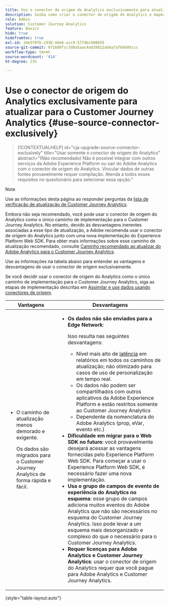 ```yaml
---
title: Use o conector de origem do Analytics exclusivamente para atualizar para o Customer Journey Analytics
description: Saiba como criar o conector de origem do Analytics e mapear campos
role: Admin
solution: Customer Journey Analytics
feature: Basics
hide: true
hidefromtoc: true
exl-id: 34e5f97b-c936-4de6-acc9-5774bc908655
source-git-commit: 971600fcc7d8a5aac4ad39812ab4a7af69d45ccc
workflow-type: tm+mt
source-wordcount: '414'
ht-degree: 23%

---
```


# Use o conector de origem do Analytics exclusivamente para atualizar para o Customer Journey Analytics {#use-source-connector-exclusively}

<!-- markdownlint-disable MD034 -->

>[!CONTEXTUALHELP]
>id="cja-upgrade-source-connector-exclusively"
>title="Usar somente o conector de origem do Analytics"
>abstract="(Não recomendado) Não é possível integrar com outros serviços da Adobe Experience Platform ou sair do Adobe Analytics com o conector de origem do Analytics. Vincular dados de outras fontes provavelmente requer compilação. Atenda a todos esses requisitos no questionário para selecionar essa opção."

<!-- markdownlint-enable MD034 -->

>[!NOTE]
> 
>Use as informações desta página ao responder perguntas da [lista de verificação de atualização de Customer Journey Analytics](https://gigazelle.github.io/cja-ttv/).

Embora não seja recomendado, você pode usar o conector de origem do Analytics como o único caminho de implementação para o Customer Journey Analytics. No entanto, devido às desvantagens inerentes associadas a esse tipo de atualização, a Adobe recomenda usar o conector de origem do Analytics junto com uma nova implementação do Experience Platform Web SDK. Para obter mais informações sobre esse caminho de atualização recomendado, consulte [Caminho recomendado ao atualizar do Adobe Analytics para o Customer Journey Analytics](/help/getting-started/cja-upgrade/cja-upgrade-recommendations.md).

Use as informações na tabela abaixo para entender as vantagens e desvantagens de usar o conector de origem exclusivamente.

Se você decidir usar o conector de origem do Analytics como o único caminho de implementação para o Customer Journey Analytics, siga as etapas de implementação descritas em [Assimilar e use dados usando conectores de origem](/help/data-ingestion/sources.md).

| Vantagens | Desvantagens |
|----------|---------|
| <ul><li>O caminho de atualização menos demorado e exigente. <p>Os dados são migrados para o Customer Journey Analytics de forma rápida e fácil.</p></li></ul> | <ul><li>**Os dados não são enviados para a Edge Network**: <p>Isso resulta nas seguintes desvantagens:</p><ul><li>Nível mais alto de [latência](/help/technotes/guardrails.md#latencies) em relatórios em todos os caminhos de atualização; não otimizado para casos de uso de personalização em tempo real.</li><li>Os dados não podem ser compartilhados com outros aplicativos da Adobe Experience Platform e estão restritos somente ao Customer Journey Analytics</li><li>Dependente da nomenclatura do Adobe Analytics (prop, eVar, evento etc.)</li></ul><li>**Dificuldade em migrar para o Web SDK no futuro**: você provavelmente desejará acessar as vantagens fornecidas pelo Experience Platform Web SDK. Para começar a usar o Experience Platform Web SDK, é necessário fazer uma nova implementação.</li><li>**Usa o grupo de campos de evento de experiência do Analytics no esquema**: esse grupo de campos adiciona muitos eventos do Adobe Analytics que não são necessários no esquema do Customer Journey Analytics.  Isso pode levar a um esquema mais desorganizado e complexo do que o necessário para o Customer Journey Analytics.</li><li>**Requer licenças para Adobe Analytics e Customer Journey Analytics**: usar o conector de origem do Analytics requer que você pague para Adobe Analytics e Customer Journey Analytics.</li></ul> |

{style="table-layout:auto"}
